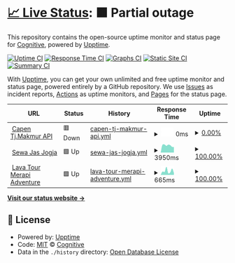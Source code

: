 # [📈 Live Status](https://upptime.cognitive.id): <!--live status--> **🟧 Partial outage**

This repository contains the open-source uptime monitor and status page for [Cognitive](https://code.cognitive.id/), powered by [Upptime](https://github.com/upptime/upptime).

[![Uptime CI](https://github.com/cgntv/upptime/workflows/Uptime%20CI/badge.svg)](https://github.com/cgntv/upptime/actions?query=workflow%3A%22Uptime+CI%22)
[![Response Time CI](https://github.com/cgntv/upptime/workflows/Response%20Time%20CI/badge.svg)](https://github.com/cgntv/upptime/actions?query=workflow%3A%22Response+Time+CI%22)
[![Graphs CI](https://github.com/cgntv/upptime/workflows/Graphs%20CI/badge.svg)](https://github.com/cgntv/upptime/actions?query=workflow%3A%22Graphs+CI%22)
[![Static Site CI](https://github.com/cgntv/upptime/workflows/Static%20Site%20CI/badge.svg)](https://github.com/cgntv/upptime/actions?query=workflow%3A%22Static+Site+CI%22)
[![Summary CI](https://github.com/cgntv/upptime/workflows/Summary%20CI/badge.svg)](https://github.com/cgntv/upptime/actions?query=workflow%3A%22Summary+CI%22)

With [Upptime](https://upptime.js.org), you can get your own unlimited and free uptime monitor and status page, powered entirely by a GitHub repository. We use [Issues](https://github.com/cgntv/upptime/issues) as incident reports, [Actions](https://github.com/cgntv/upptime/actions) as uptime monitors, and [Pages](https://upptime.cognitive.id) for the status page.

<!--start: status pages-->
<!-- This summary is generated by Upptime (https://github.com/upptime/upptime) -->
<!-- Do not edit this manually, your changes will be overwritten -->
<!-- prettier-ignore -->
| URL | Status | History | Response Time | Uptime |
| --- | ------ | ------- | ------------- | ------ |
| <img alt="" src="https://icons.duckduckgo.com/ip3/denus-capen-api.client.cognitive.id.ico" height="13"> [Capen Tj.Makmur API](https://denus-capen-api.client.cognitive.id/) | 🟥 Down | [capen-tj-makmur-api.yml](https://github.com/cgntv/upptime/commits/HEAD/history/capen-tj-makmur-api.yml) | <details><summary><img alt="Response time graph" src="./graphs/capen-tj-makmur-api/response-time-week.png" height="20"> 0ms</summary><br><a href="https://upptime.cognitive.id/history/capen-tj-makmur-api"><img alt="Response time 1179" src="https://img.shields.io/endpoint?url=https%3A%2F%2Fraw.githubusercontent.com%2Fcgntv%2Fupptime%2FHEAD%2Fapi%2Fcapen-tj-makmur-api%2Fresponse-time.json"></a><br><a href="https://upptime.cognitive.id/history/capen-tj-makmur-api"><img alt="24-hour response time 0" src="https://img.shields.io/endpoint?url=https%3A%2F%2Fraw.githubusercontent.com%2Fcgntv%2Fupptime%2FHEAD%2Fapi%2Fcapen-tj-makmur-api%2Fresponse-time-day.json"></a><br><a href="https://upptime.cognitive.id/history/capen-tj-makmur-api"><img alt="7-day response time 0" src="https://img.shields.io/endpoint?url=https%3A%2F%2Fraw.githubusercontent.com%2Fcgntv%2Fupptime%2FHEAD%2Fapi%2Fcapen-tj-makmur-api%2Fresponse-time-week.json"></a><br><a href="https://upptime.cognitive.id/history/capen-tj-makmur-api"><img alt="30-day response time 0" src="https://img.shields.io/endpoint?url=https%3A%2F%2Fraw.githubusercontent.com%2Fcgntv%2Fupptime%2FHEAD%2Fapi%2Fcapen-tj-makmur-api%2Fresponse-time-month.json"></a><br><a href="https://upptime.cognitive.id/history/capen-tj-makmur-api"><img alt="1-year response time 0" src="https://img.shields.io/endpoint?url=https%3A%2F%2Fraw.githubusercontent.com%2Fcgntv%2Fupptime%2FHEAD%2Fapi%2Fcapen-tj-makmur-api%2Fresponse-time-year.json"></a></details> | <details><summary><a href="https://upptime.cognitive.id/history/capen-tj-makmur-api">0.00%</a></summary><a href="https://upptime.cognitive.id/history/capen-tj-makmur-api"><img alt="All-time uptime 19.46%" src="https://img.shields.io/endpoint?url=https%3A%2F%2Fraw.githubusercontent.com%2Fcgntv%2Fupptime%2FHEAD%2Fapi%2Fcapen-tj-makmur-api%2Fuptime.json"></a><br><a href="https://upptime.cognitive.id/history/capen-tj-makmur-api"><img alt="24-hour uptime 0.00%" src="https://img.shields.io/endpoint?url=https%3A%2F%2Fraw.githubusercontent.com%2Fcgntv%2Fupptime%2FHEAD%2Fapi%2Fcapen-tj-makmur-api%2Fuptime-day.json"></a><br><a href="https://upptime.cognitive.id/history/capen-tj-makmur-api"><img alt="7-day uptime 0.00%" src="https://img.shields.io/endpoint?url=https%3A%2F%2Fraw.githubusercontent.com%2Fcgntv%2Fupptime%2FHEAD%2Fapi%2Fcapen-tj-makmur-api%2Fuptime-week.json"></a><br><a href="https://upptime.cognitive.id/history/capen-tj-makmur-api"><img alt="30-day uptime 1.38%" src="https://img.shields.io/endpoint?url=https%3A%2F%2Fraw.githubusercontent.com%2Fcgntv%2Fupptime%2FHEAD%2Fapi%2Fcapen-tj-makmur-api%2Fuptime-month.json"></a><br><a href="https://upptime.cognitive.id/history/capen-tj-makmur-api"><img alt="1-year uptime 0.00%" src="https://img.shields.io/endpoint?url=https%3A%2F%2Fraw.githubusercontent.com%2Fcgntv%2Fupptime%2FHEAD%2Fapi%2Fcapen-tj-makmur-api%2Fuptime-year.json"></a></details>
| <img alt="" src="https://icons.duckduckgo.com/ip3/sewajasjogja.com.ico" height="13"> [Sewa Jas Jogja](https://sewajasjogja.com/) | 🟩 Up | [sewa-jas-jogja.yml](https://github.com/cgntv/upptime/commits/HEAD/history/sewa-jas-jogja.yml) | <details><summary><img alt="Response time graph" src="./graphs/sewa-jas-jogja/response-time-week.png" height="20"> 3950ms</summary><br><a href="https://upptime.cognitive.id/history/sewa-jas-jogja"><img alt="Response time 4323" src="https://img.shields.io/endpoint?url=https%3A%2F%2Fraw.githubusercontent.com%2Fcgntv%2Fupptime%2FHEAD%2Fapi%2Fsewa-jas-jogja%2Fresponse-time.json"></a><br><a href="https://upptime.cognitive.id/history/sewa-jas-jogja"><img alt="24-hour response time 3071" src="https://img.shields.io/endpoint?url=https%3A%2F%2Fraw.githubusercontent.com%2Fcgntv%2Fupptime%2FHEAD%2Fapi%2Fsewa-jas-jogja%2Fresponse-time-day.json"></a><br><a href="https://upptime.cognitive.id/history/sewa-jas-jogja"><img alt="7-day response time 3950" src="https://img.shields.io/endpoint?url=https%3A%2F%2Fraw.githubusercontent.com%2Fcgntv%2Fupptime%2FHEAD%2Fapi%2Fsewa-jas-jogja%2Fresponse-time-week.json"></a><br><a href="https://upptime.cognitive.id/history/sewa-jas-jogja"><img alt="30-day response time 4560" src="https://img.shields.io/endpoint?url=https%3A%2F%2Fraw.githubusercontent.com%2Fcgntv%2Fupptime%2FHEAD%2Fapi%2Fsewa-jas-jogja%2Fresponse-time-month.json"></a><br><a href="https://upptime.cognitive.id/history/sewa-jas-jogja"><img alt="1-year response time 4323" src="https://img.shields.io/endpoint?url=https%3A%2F%2Fraw.githubusercontent.com%2Fcgntv%2Fupptime%2FHEAD%2Fapi%2Fsewa-jas-jogja%2Fresponse-time-year.json"></a></details> | <details><summary><a href="https://upptime.cognitive.id/history/sewa-jas-jogja">100.00%</a></summary><a href="https://upptime.cognitive.id/history/sewa-jas-jogja"><img alt="All-time uptime 42.72%" src="https://img.shields.io/endpoint?url=https%3A%2F%2Fraw.githubusercontent.com%2Fcgntv%2Fupptime%2FHEAD%2Fapi%2Fsewa-jas-jogja%2Fuptime.json"></a><br><a href="https://upptime.cognitive.id/history/sewa-jas-jogja"><img alt="24-hour uptime 100.00%" src="https://img.shields.io/endpoint?url=https%3A%2F%2Fraw.githubusercontent.com%2Fcgntv%2Fupptime%2FHEAD%2Fapi%2Fsewa-jas-jogja%2Fuptime-day.json"></a><br><a href="https://upptime.cognitive.id/history/sewa-jas-jogja"><img alt="7-day uptime 100.00%" src="https://img.shields.io/endpoint?url=https%3A%2F%2Fraw.githubusercontent.com%2Fcgntv%2Fupptime%2FHEAD%2Fapi%2Fsewa-jas-jogja%2Fuptime-week.json"></a><br><a href="https://upptime.cognitive.id/history/sewa-jas-jogja"><img alt="30-day uptime 99.81%" src="https://img.shields.io/endpoint?url=https%3A%2F%2Fraw.githubusercontent.com%2Fcgntv%2Fupptime%2FHEAD%2Fapi%2Fsewa-jas-jogja%2Fuptime-month.json"></a><br><a href="https://upptime.cognitive.id/history/sewa-jas-jogja"><img alt="1-year uptime 36.85%" src="https://img.shields.io/endpoint?url=https%3A%2F%2Fraw.githubusercontent.com%2Fcgntv%2Fupptime%2FHEAD%2Fapi%2Fsewa-jas-jogja%2Fuptime-year.json"></a></details>
| <img alt="" src="https://icons.duckduckgo.com/ip3/lavatourmerapi-adv.online.ico" height="13"> [Lava Tour Merapi Adventure](https://lavatourmerapi-adv.online/) | 🟩 Up | [lava-tour-merapi-adventure.yml](https://github.com/cgntv/upptime/commits/HEAD/history/lava-tour-merapi-adventure.yml) | <details><summary><img alt="Response time graph" src="./graphs/lava-tour-merapi-adventure/response-time-week.png" height="20"> 665ms</summary><br><a href="https://upptime.cognitive.id/history/lava-tour-merapi-adventure"><img alt="Response time 427" src="https://img.shields.io/endpoint?url=https%3A%2F%2Fraw.githubusercontent.com%2Fcgntv%2Fupptime%2FHEAD%2Fapi%2Flava-tour-merapi-adventure%2Fresponse-time.json"></a><br><a href="https://upptime.cognitive.id/history/lava-tour-merapi-adventure"><img alt="24-hour response time 326" src="https://img.shields.io/endpoint?url=https%3A%2F%2Fraw.githubusercontent.com%2Fcgntv%2Fupptime%2FHEAD%2Fapi%2Flava-tour-merapi-adventure%2Fresponse-time-day.json"></a><br><a href="https://upptime.cognitive.id/history/lava-tour-merapi-adventure"><img alt="7-day response time 665" src="https://img.shields.io/endpoint?url=https%3A%2F%2Fraw.githubusercontent.com%2Fcgntv%2Fupptime%2FHEAD%2Fapi%2Flava-tour-merapi-adventure%2Fresponse-time-week.json"></a><br><a href="https://upptime.cognitive.id/history/lava-tour-merapi-adventure"><img alt="30-day response time 572" src="https://img.shields.io/endpoint?url=https%3A%2F%2Fraw.githubusercontent.com%2Fcgntv%2Fupptime%2FHEAD%2Fapi%2Flava-tour-merapi-adventure%2Fresponse-time-month.json"></a><br><a href="https://upptime.cognitive.id/history/lava-tour-merapi-adventure"><img alt="1-year response time 468" src="https://img.shields.io/endpoint?url=https%3A%2F%2Fraw.githubusercontent.com%2Fcgntv%2Fupptime%2FHEAD%2Fapi%2Flava-tour-merapi-adventure%2Fresponse-time-year.json"></a></details> | <details><summary><a href="https://upptime.cognitive.id/history/lava-tour-merapi-adventure">100.00%</a></summary><a href="https://upptime.cognitive.id/history/lava-tour-merapi-adventure"><img alt="All-time uptime 87.84%" src="https://img.shields.io/endpoint?url=https%3A%2F%2Fraw.githubusercontent.com%2Fcgntv%2Fupptime%2FHEAD%2Fapi%2Flava-tour-merapi-adventure%2Fuptime.json"></a><br><a href="https://upptime.cognitive.id/history/lava-tour-merapi-adventure"><img alt="24-hour uptime 100.00%" src="https://img.shields.io/endpoint?url=https%3A%2F%2Fraw.githubusercontent.com%2Fcgntv%2Fupptime%2FHEAD%2Fapi%2Flava-tour-merapi-adventure%2Fuptime-day.json"></a><br><a href="https://upptime.cognitive.id/history/lava-tour-merapi-adventure"><img alt="7-day uptime 100.00%" src="https://img.shields.io/endpoint?url=https%3A%2F%2Fraw.githubusercontent.com%2Fcgntv%2Fupptime%2FHEAD%2Fapi%2Flava-tour-merapi-adventure%2Fuptime-week.json"></a><br><a href="https://upptime.cognitive.id/history/lava-tour-merapi-adventure"><img alt="30-day uptime 100.00%" src="https://img.shields.io/endpoint?url=https%3A%2F%2Fraw.githubusercontent.com%2Fcgntv%2Fupptime%2FHEAD%2Fapi%2Flava-tour-merapi-adventure%2Fuptime-month.json"></a><br><a href="https://upptime.cognitive.id/history/lava-tour-merapi-adventure"><img alt="1-year uptime 88.31%" src="https://img.shields.io/endpoint?url=https%3A%2F%2Fraw.githubusercontent.com%2Fcgntv%2Fupptime%2FHEAD%2Fapi%2Flava-tour-merapi-adventure%2Fuptime-year.json"></a></details>

<!--end: status pages-->

[**Visit our status website →**](https://upptime.cognitive.id)

## 📄 License

- Powered by: [Upptime](https://github.com/upptime/upptime)
- Code: [MIT](./LICENSE) © [Cognitive](https://code.cognitive.id/)
- Data in the `./history` directory: [Open Database License](https://opendatacommons.org/licenses/odbl/1-0/)
